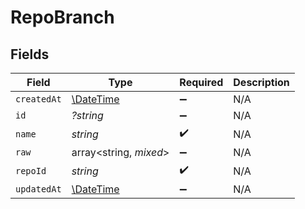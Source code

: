 # RepoBranch


## Fields

| Field                                                         | Type                                                          | Required                                                      | Description                                                   |
| ------------------------------------------------------------- | ------------------------------------------------------------- | ------------------------------------------------------------- | ------------------------------------------------------------- |
| `createdAt`                                                   | [\DateTime](https://www.php.net/manual/en/class.datetime.php) | :heavy_minus_sign:                                            | N/A                                                           |
| `id`                                                          | *?string*                                                     | :heavy_minus_sign:                                            | N/A                                                           |
| `name`                                                        | *string*                                                      | :heavy_check_mark:                                            | N/A                                                           |
| `raw`                                                         | array<string, *mixed*>                                        | :heavy_minus_sign:                                            | N/A                                                           |
| `repoId`                                                      | *string*                                                      | :heavy_check_mark:                                            | N/A                                                           |
| `updatedAt`                                                   | [\DateTime](https://www.php.net/manual/en/class.datetime.php) | :heavy_minus_sign:                                            | N/A                                                           |